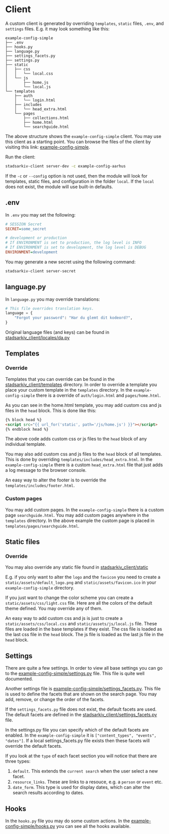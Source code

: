 # Client

A custom client is generated by overriding `templates`, `static` files, `.env`, and `settings` files. E.g. it may look something like this:

    example-config-simple
    ├── .env
    ├── hooks.py
    ├── language.py
    ├── settings_facets.py
    ├── settings.py
    ├── static
    │   ├── css
    │   │   └── local.css
    │   └── js
    │       ├── home.js
    │       └── local.js
    └── templates
        ├── auth
        │   └── login.html
        ├── includes
        │   └── head_extra.html
        └── pages
            ├── collections.html
            ├── home.html
            └── searchguide.html

The above structure shows the `example-config-simple` client. You may use this client as a starting point. You can browse the files of the client by visiting this link: [example-config-simple](https://github.com/aarhusstadsarkiv/stadsarkiv-client/tree/main/example-config-simple).

Run the client:

```bash
stadsarkiv-client server-dev -c example-config-aarhus
```

If the `-c` or `--config` option is not used, then the module will look for templates, static files, and configuration in the folder `local`. If the `local` does not exist, the module will use built-in defaults.

## .env

In `.env` you may set the following:

```ini
# SESSION Secret
SECRET=some_secret

# development or production
# If ENVIRONMENT is set to production, the log level is INFO
# If ENVIRONMENT is set to development, the log level is DEBUG
ENVIRONMENT=development
```

You may generate a new secret using the following command:

```bash
stadsarkiv-client server-secret
```

## language.py

In `language.py` you may override translations:

```python
# This file overrides translation keys.
language = {
    "Forgot your password": "Har du glemt dit kodeord?",
}
```

Original language files (and keys) can be found in [stadsarkiv_client/locales/da.py](/stadsarkiv_client/locales/da.py)

## Templates

### Override

Templates that you can override can be found in the [stadsarkiv_client/templates](/stadsarkiv_client/templates) directory. In order to override a template you place your custom template in the `templates` directory. In the `example-config-simple` there is a override of `auth/login.html` and `pages/home.html`.

As you can see in the home.html template, you may add custom css and js files in the `head` block. This is done like this:

```html
{% block head %}
<script src="{{ url_for('static', path='/js/home.js') }}"></script>
{% endblock head %}
```

The above code adds custom css or js files to the `head` block of any individual template.

You may also add custom css and js files to the `head` block of all templates. This is done by overriding `templates/includes/head_extra.html`. In the `example-config-simple` there is a custom `head_extra.html` file that just adds a log message to the browser console.

An easy way to alter the footer is to override the `templates/includes/footer.html`.

### Custom pages

You may add custom pages. In the `example-config-simple` there is a custom page `searchguide.html`. You may add custom pages anywhere in the `templates` directory. In the above example the custom page is placed in `templates/pages/searchguide.html`.

## Static files

### Override

You may also override any static file found in [stadsarkiv_client/static](/stadsarkiv_client/static)

E.g. if you only want to alter the `logo` and the `favicon` you need to create a `static/assets/default_logo.png` and `static/assets/favicon.ico` in your `example-config-simple` directory.

If you just want to change the color scheme you can create a `static/assets/css/light.css` file. Here are all the colors of the default theme defined. You may override any of them.

An easy way to add custom css and js is just to create a `static/assets/css/local.css` and `static/assets/js/local.js` file. These files are loaded in the base templates if they exist. The css file is loaded as the last css file in the `head` block. The js file is loaded as the last js file in the `head` block.

## Settings

There are quite a few settings. In order to view all base settings you can go to the [example-config-simple/settings.py](/example-config-simple/settings.py) file. This file is quite well documented.

Another settings file is [example-config-simple/settings_facets.py](/example-config-simple/settings_facets.py). This file is used to define the facets that are shown on the search page. You may add, remove, or change the order of the facets. 

If the `settings_facets.py` file does not exist, the default facets are used. The default facets are defined in the [stadsarkiv_client/settings_facets.py](/stadsarkiv_client/settings_facets.py) file.

In the settings.py file you can specify which of the default facets are enabled. In the `example-config-simple` it is `["content_types", "events", "dates"]`. If a local settings_facets.py file exists then these facets will override the default facets.

If you look at the `type` of each facet section you will notice that there are three types: 

1. `default`. This extends the `current search` when the user select a new facet. 
2. `resource_links`. These are links to a resouce, e.g. a `person` or `event` etc. 
3. `date_form`. This type is used for display dates, which can alter the search results according to dates.

## Hooks

In the `hooks.py` file you may do some custom actions. In the [example-config-simple/hooks.py](/example-config-simple/hooks.py) you can see all the hooks available. 
